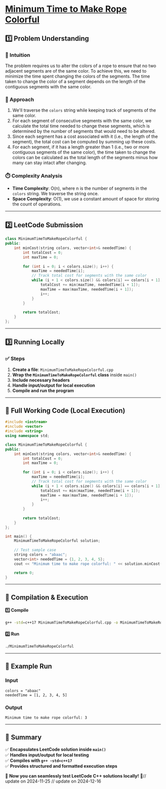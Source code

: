 # **[Minimum Time to Make Rope Colorful](https://leetcode.com/problems/minimum-time-to-make-rope-colorful/description/)**  

## **1️⃣ Problem Understanding**  
### **📌 Intuition**  
The problem requires us to alter the colors of a rope to ensure that no two adjacent segments are of the same color. To achieve this, we need to minimize the time spent changing the colors of the segments. The time taken to change the color of a segment depends on the length of the contiguous segments with the same color.

### **🚀 Approach**  
1. We'll traverse the `colors` string while keeping track of segments of the same color.
2. For each segment of consecutive segments with the same color, we calculate the total time needed to change these segments, which is determined by the number of segments that would need to be altered.
3. Since each segment has a cost associated with it (i.e., the length of the segment), the total cost can be computed by summing up these costs.
4. For each segment, if it has a length greater than 1 (i.e., two or more contiguous segments of the same color), the time taken to change the colors can be calculated as the total length of the segments minus how many can stay intact after changing.

### **⏱️ Complexity Analysis**  
- **Time Complexity**: O(n), where n is the number of segments in the `colors` string. We traverse the string once.
- **Space Complexity**: O(1), we use a constant amount of space for storing the count of operations.

---  

## **2️⃣ LeetCode Submission**  
```cpp
class MinimumTimeToMakeRopeColorful {
public:
    int minCost(string colors, vector<int>& neededTime) {
        int totalCost = 0;
        int maxTime = 0;
        
        for (int i = 0; i < colors.size(); i++) {
            maxTime = neededTime[i];
            // Track total cost for segments with the same color
            while (i + 1 < colors.size() && colors[i] == colors[i + 1]) {
                totalCost += min(maxTime, neededTime[i + 1]);
                maxTime = max(maxTime, neededTime[i + 1]);
                i++;
            }
        }
        
        return totalCost;
    }
};
```  

---  

## **3️⃣ Running Locally**  
### **✅ Steps**  
1. **Create a file**: `MinimumTimeToMakeRopeColorful.cpp`  
2. **Wrap the `MinimumTimeToMakeRopeColorful` class** inside `main()`  
3. **Include necessary headers**  
4. **Handle input/output for local execution**  
5. **Compile and run the program**  

---  

## **📝 Full Working Code (Local Execution)**  
```cpp
#include <iostream>
#include <vector>
#include <string>
using namespace std;

class MinimumTimeToMakeRopeColorful {
public:
    int minCost(string colors, vector<int>& neededTime) {
        int totalCost = 0;
        int maxTime = 0;
        
        for (int i = 0; i < colors.size(); i++) {
            maxTime = neededTime[i];
            // Track total cost for segments with the same color
            while (i + 1 < colors.size() && colors[i] == colors[i + 1]) {
                totalCost += min(maxTime, neededTime[i + 1]);
                maxTime = max(maxTime, neededTime[i + 1]);
                i++;
            }
        }
        
        return totalCost;
    }
};

int main() {
    MinimumTimeToMakeRopeColorful solution;
    
    // Test sample case
    string colors = "abaac";
    vector<int> neededTime = {1, 2, 3, 4, 5};
    cout << "Minimum time to make rope colorful: " << solution.minCost(colors, neededTime) << endl;

    return 0;
}
```  

---  

## **🔧 Compilation & Execution**  
#### **1️⃣ Compile**  
```bash
g++ -std=c++17 MinimumTimeToMakeRopeColorful.cpp -o MinimumTimeToMakeRopeColorful
```  

#### **2️⃣ Run**  
```bash
./MinimumTimeToMakeRopeColorful
```  

---  

## **🎯 Example Run**  
### **Input**  
```
colors = "abaac"
neededTime = [1, 2, 3, 4, 5]
```  
### **Output**  
```
Minimum time to make rope colorful: 3
```  

---  

## **📌 Summary**  
✅ **Encapsulates LeetCode solution inside `main()`**  
✅ **Handles input/output for local testing**  
✅ **Compiles with `g++ -std=c++17`**  
✅ **Provides structured and formatted execution steps**  

🚀 **Now you can seamlessly test LeetCode C++ solutions locally!** 🚀// update on 2024-11-25
// update on 2024-12-16
